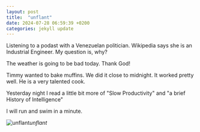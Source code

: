 ```yaml
---
layout: post
title:  "unflant"
date: 2024-07-28 06:59:39 +0200
categories: jekyll update
---
```


Listening to a podast with a Venezuelan politician. Wikipedia says she is an Industrial Engineer. My question is, why?   

The weather is going to be bad today. Thank God!   

Timmy wanted to bake muffins. We did it close to midnight. It worked pretty well. He is a very talented cook.   

Yesterday night I read a little bit more of "Slow Productivity" and "a brief History of Intelligence"   

I will run and swim in a minute.  


![unflant]()*unflant*&nbsp;



[jekyll-docs]: https://jekyllrb.com/docs/home
[jekyll-gh]:   https://github.com/jekyll/jekyll
[jekyll-talk]: https://talk.jekyllrb.com/
